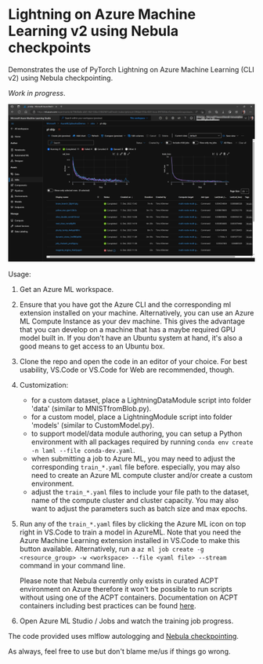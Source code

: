 # Lightning on Azure Machine Learning v2 using Nebula checkpoints

Demonstrates the use of PyTorch Lightning on Azure Machine Learning (CLI v2) using Nebula checkpointing. 

*Work in progress*.

![Azure ML Screenshot](./repo/media/aml-screenshot.png)

Usage:

1. Get an Azure ML workspace.

2. Ensure that you have got the Azure CLI and the corresponding ml extension installed on your machine. Alternatively,
   you can use an Azure ML Compute Instance as your dev machine. This gives the advantage that you can develop on a
   machine that has a maybe required GPU model built in. If you don't have an Ubuntu system at hand, it's also a good
   means to get access to an Ubuntu box.

3. Clone the repo and open the code in an editor of your choice. For best usability, VS.Code or VS.Code for Web are
   recommended, though.

4. Customization:
   - for a custom dataset, place a LightningDataModule script into folder 'data' (similar to MNISTfromBlob.py).
   - for a custom model, place a LightningModule script into folder 'models' (similar to CustomModel.py).
   - to support model/data module authoring, you can setup a Python environment with all packages required by running
     `conda env create -n laml --file conda-dev.yaml`.
   - when submitting a job to Azure ML, you may need to adjust the corresponding `train_*.yaml` file before. especially,
     you may also need to create an Azure ML compute cluster and/or create a custom environment.
   - adjust the `train_*.yaml` files to include your file path to the dataset, name of the compute cluster and cluster capacity. You may also want to adjust the parameters such as batch size and max epochs.

5. Run any of the `train_*.yaml` files by clicking the Azure ML icon on top right in VS.Code to train a model in AzureML. Note that you
   need the Azure Machine Learning extension installed in VS.Code to make this button available. Alternatively, run a
   `az ml job create -g <resource_group> -w <workspace> --file <yaml file> --stream` command in your command line. 
   
   Please note that Nebula currently only exists in curated ACPT environment on Azure therefore it won't be possible to run scripts without
   using one of the ACPT containers. Documentation on ACPT containers including best practices can be found [here](https://github.com/Azure/azureml-examples/blob/main/best-practices/largescale-deep-learning/Environment/ACPT.md).

7. Open Azure ML Studio / Jobs and watch the training job progress.

The code provided uses mlflow autologging and [Nebula checkpointing](https://github.com/MicrosoftDocs/azure-docs/blob/main/articles/machine-learning/reference-checkpoint-performance-for-large-models.md).

As always, feel free to use but don't blame me/us if things go wrong. 
